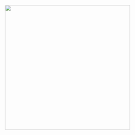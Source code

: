 <div style="text-align:center;">      
  <img height="400em" src="https://media.discordapp.net/attachments/818216226694234155/1001313777146404904/spike.gif">
</div>
<div>
  <!--<img height="200em" src="https://github-readme-stats.vercel.app/api?username=igor-sasaoka&show_icons=true&theme=onedark">
  <img height="200em" src="https://github-readme-stats.vercel.app/api/top-langs/?username=igor-sasaoka&theme=onedark"> -->
</div>

